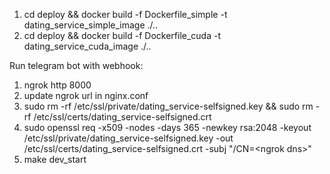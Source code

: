 1. cd deploy && docker build -f Dockerfile_simple -t dating_service_simple_image ./..
2. cd deploy && docker build -f Dockerfile_cuda -t dating_service_cuda_image ./..

Run telegram bot with webhook: 
1. ngrok http 8000
2. update ngrok url in nginx.conf
2. sudo rm -rf /etc/ssl/private/dating_service-selfsigned.key && sudo rm -rf /etc/ssl/certs/dating_service-selfsigned.crt
2. sudo openssl req -x509 -nodes -days 365 -newkey rsa:2048 -keyout /etc/ssl/private/dating_service-selfsigned.key -out /etc/ssl/certs/dating_service-selfsigned.crt -subj "/CN=\<ngrok dns\>"
5. make dev_start